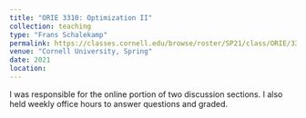 ```yaml
---
title: "ORIE 3310: Optimization II"
collection: teaching
type: "Frans Schalekamp"
permalink: https://classes.cornell.edu/browse/roster/SP21/class/ORIE/3310
venue: "Cornell University, Spring"
date: 2021
location:
---
```


I was responsible for the online portion of two discussion sections. I also held weekly office hours to answer questions and graded.